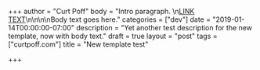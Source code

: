 +++
author = "Curt Poff"
body = "Intro paragraph. \n[LINK TEXT](http://www.google.com)\n\n<!--more-->\n\nBody text goes here."
categories = ["dev"]
date = "2019-01-14T00:00:00-07:00"
description = "Yet another test description for the new template, now with body text."
draft = true
layout = "post"
tags = ["curtpoff.com"]
title = "New template test"

+++
